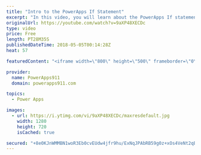 ```yaml
---
title: "Intro to the PowerApps If Statement"
excerpt: "In this video, you will learn about the PowerApps If statement. The If function is the cornerstone of all apps so the more you know the better. We cover the basics of If logic, how to use the function, and cover PowerApps If multiple conditions. Fun stuff."
originalUrl: https://youtube.com/watch?v=9aXP48XECDc
type: video
price: Free
length: PT28M35S
publishedDateTime: 2018-05-05T00:14:28Z
heat: 57

featuredContent: "<iframe width=\"800\" height=\"500\" frameborder=\"0\" src=\"https://www.youtube.com/embed/9aXP48XECDc\" allow=\"accelerometer; autoplay; encrypted-media; gyroscope; picture-in-picture\" allowfullscreen></iframe>"

provider:
  name: PowerApps911
  domain: powerapps911.com

topics:
  - Power Apps

images:
  - url: https://i.ytimg.com/vi/9aXP48XECDc/maxresdefault.jpg
    width: 1280
    height: 720
    isCached: true

secured: "+8e0KJnWMMBN1woR3Eb0cvEUdw4jfr9hu/ExNqJPAbRB59g0z+xOs4VeNt2qBGo+Buj9EC40y8+SFuKgX7j2OMQLU9DpNDTWvWs6Ziipq3mzLIazs7nI3oXvKmcX+WS1UXf/eTrrOQ0q+l/FhMrc54cWhYAVkG8fAIQH25Ia1kY79NwriW4QJsp7oCTpZVepJNZST9WzBMR5THln7lwSHNTvP+QrgnRQjA5w1Qnlt2122ducmbh2qmE8CPBLo/xj87l3IY/erjL7jnUjGgsiEQ/03yy3Znjfu8svGxhQ1LFvDjNTTtcHepOY7Xet8QoqEoUKKGECy5jKrIeIcqGlUDPAj2fQaMYW47oUfJnl5bQ1bq+mip2mRdPsRY7qSiUclFaz5HJ7KeHmkcgzvJeMBXRpmeMMY3Z2B3N2eo4eZY0=;chlf/EC7g8IFfcLWm2Sz1Q=="
---
```


